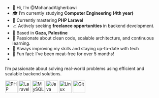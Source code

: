 - 👋 Hi, I’m @MohanadAlgherbawi
- 🎓 I’m currently studying **Computer Engineering (4th year)**  
- 🔨 Currently mastering **PHP Laravel**
- 📈 Actively seeking **freelance opportunities** in backend development.
- 📍 Based in **Gaza, Palestine**
- 🧠 Passionate about clean code, scalable architecture, and continuous learning.
- 🌱 Always improving my skills and staying up-to-date with tech  
- 🥦 Fun fact: I've been meat-free for over 5 months!
- 
<p>I’m passionate about solving real-world problems using efficient and scalable backend solutions.</p>
<p align="left">
  <img src="https://cdn.jsdelivr.net/gh/devicons/devicon/icons/php/php-original.svg" width="40" alt="PHP"/>
<img src="https://cdn.jsdelivr.net/gh/devicons/devicon/icons/laravel/laravel-plain.svg" width="40" alt="Laravel"/>
  <img src="https://cdn.jsdelivr.net/gh/devicons/devicon/icons/mysql/mysql-original.svg" width="40" alt="MySQL"/>
  <img src="https://cdn.jsdelivr.net/gh/devicons/devicon/icons/java/java-original.svg" width="40" alt="Java"/>
  <img src="https://cdn.jsdelivr.net/gh/devicons/devicon/icons/linux/linux-original.svg" width="40" alt="Linux"/>
  <img src="https://cdn.jsdelivr.net/gh/devicons/devicon/icons/git/git-original.svg" width="40" alt="Git"/>
</p>
<!---
MohanadAlgherbawi/MohanadAlgherbawi is a ✨ special ✨ repository because its `README.md` (this file) appears on your GitHub profile.
You can click the Preview link to take a look at your changes.
--->
